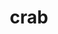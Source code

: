 ---
layout: food&drink
title: crab
emoji: crab
permalink: 🦀.html
image: assets/img/3moji/crab.png
---
